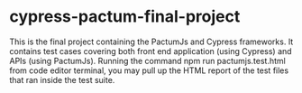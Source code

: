 # cypress-pactum-final-project
This is the final project containing the PactumJs and Cypress frameworks. It contains test cases covering both front end application (using Cypress) and APIs (using PactumJs).
Running the command npm run pactumjs.test.html from code editor terminal, you may pull up the HTML report of the test files that ran inside the test suite.
